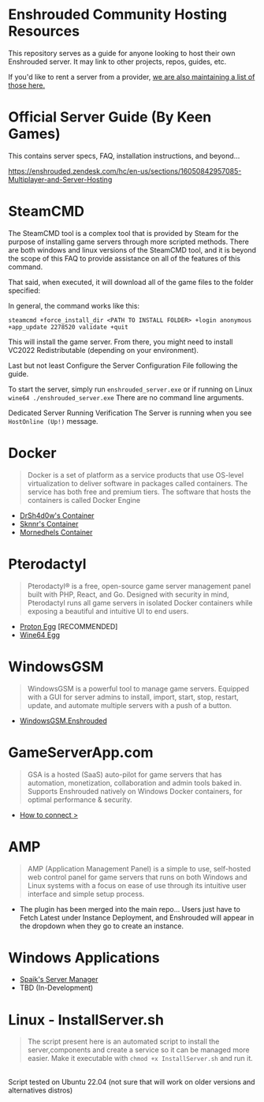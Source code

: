 # Enshrouded Community Hosting Resources
This repository serves as a guide for anyone looking to host their own Enshrouded server. It may link to other projects, repos, guides, etc.

If you'd like to rent a server from a provider, [we are also maintaining a list of those here.](https://github.com/PR3SIDENT/enshrouded-server/blob/main/Hosting%20Providers/hosting-providers.md)

# Official Server Guide (By Keen Games)
This contains server specs, FAQ, installation instructions, and beyond...

https://enshrouded.zendesk.com/hc/en-us/sections/16050842957085-Multiplayer-and-Server-Hosting

# SteamCMD
The SteamCMD tool is a complex tool that is provided by Steam for the purpose of installing game servers through more scripted methods.  There are both windows and linux versions of the SteamCMD tool, and it is beyond the scope of this FAQ to provide assistance on all of the features of this command.

That said, when executed, it will download all of the game files to the folder specified:

In general, the command works like this:

`steamcmd +force_install_dir <PATH TO INSTALL FOLDER> +login anonymous +app_update 2278520 validate +quit`

This will install the game server. From there, you might need to install VC2022 Redistributable (depending on your environment).

Last but not least Configure the Server Configuration File following the guide.

To start the server, simply run `enshrouded_server.exe`  or if running on Linux `wine64 ./enshrouded_server.exe` There are no command line arguments.

Dedicated Server Running Verification
The Server is running when you see ```HostOnline (Up!)``` message. 

# Docker
> Docker is a set of platform as a service products that use OS-level virtualization to deliver software in packages called containers. The service has both free and premium tiers. The software that hosts the containers is called Docker Engine
- [DrSh4d0w's Container](https://github.com/PR3SIDENT/enshrouded-server/blob/main/DockerResources)
- [Sknnr's Container](https://github.com/jsknnr/enshrouded-server)
- [Mornedhels Container](https://hub.docker.com/r/mornedhels/enshrouded-server)


# Pterodactyl
> Pterodactyl® is a free, open-source game server management panel built with PHP, React, and Go. Designed with security in mind, Pterodactyl runs all game servers in isolated Docker containers while exposing a beautiful and intuitive UI to end users.
- [Proton Egg](https://github.com/gOOvER/own-pterodactyl-eggs/tree/main/steamcmd/enshrouded) [RECOMMENDED]
- [Wine64 Egg](https://github.com/parkervcp/eggs/tree/master/game_eggs/steamcmd_servers/enshrouded)


# WindowsGSM
> WindowsGSM is a powerful tool to manage game servers. Equipped with a GUI for server admins to install, import, start, stop, restart, update, and automate multiple servers with a push of a button.
- [WindowsGSM.Enshrouded](https://github.com/ohmcodes/WindowsGSM.Enshrouded)

# GameServerApp.com
> GSA is a hosted (SaaS) auto-pilot for game servers that has automation, monetization, collaboration and admin tools baked in. Supports Enshrouded natively on Windows Docker containers, for optimal performance & security.
- [How to connect >](https://www.gameserverapp.com/connect/dediconnect)

# AMP
> AMP (Application Management Panel) is a simple to use, self-hosted web control panel for game servers that runs on both Windows and Linux systems with a focus on ease of use through its intuitive user interface and simple setup process.
- The plugin has been merged into the main repo... Users just have to Fetch Latest under Instance Deployment, and Enshrouded will appear in the dropdown when they go to create an instance.
  
# Windows Applications
- [Spaik's Server Manager](https://github.com/ISpaikI/Enshrouded-Server-Manager)
- TBD (In-Development)

# Linux - InstallServer.sh
> The script present here is an automated script to install the server,components and create a service so it can be managed more easier.
Make it executable with ```chmod +x InstallServer.sh``` and run it.<br>
<br>
Script tested on Ubuntu 22.04 (not sure that will work on older versions and alternatives distros)
